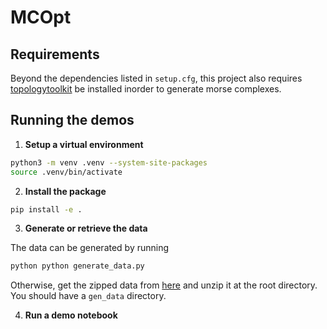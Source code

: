 # MCOpt

## Requirements

Beyond the dependencies listed in `setup.cfg`, this project also requires 
[topologytoolkit](https://topology-tool-kit.github.io/) be installed inorder to 
generate morse complexes.

## Running the demos
1. **Setup a virtual environment**
```bash
python3 -m venv .venv --system-site-packages
source .venv/bin/activate
```
2. **Install the package**
```bash
pip install -e .
```
3. **Generate or retrieve the data**

The data can be generated by running
```bash
python python generate_data.py
```
Otherwise, get the zipped data from [here](https://github.com/stormymcstorm/MCOpt/releases/download/v0.2.0/gen_data.zip) and unzip it at the root directory. You should have a `gen_data` directory.

4. **Run a demo notebook**
